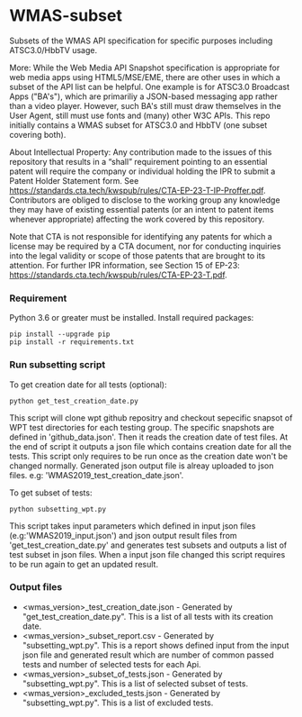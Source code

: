 # WMAS-subset
Subsets of the WMAS API specification for specific purposes including ATSC3.0/HbbTV usage. 

More: 
While the Web Media API Snapshot specification is appropriate for web media apps using HTML5/MSE/EME, there are other uses in which a subset of the API 
list can be helpful. One example is for ATSC3.0 Broadcast Apps ("BA's"), which are primariliy a JSON-based messaging app rather than a video player. However, 
such BA's still must draw themselves in the User Agent, still must use fonts and (many) other W3C APIs. This repo initially contains a WMAS subset for ATSC3.0 
and HbbTV (one subset covering both).


About Intellectual Property:
Any contribution made to the issues of this repository that results in a “shall” requirement pointing to an essential patent will require the company or individual 
holding the IPR to submit a Patent Holder Statement form. See https://standards.cta.tech/kwspub/rules/CTA-EP-23-T-IP-Proffer.pdf. Contributors are obliged to disclose to 
the working group any knowledge they may have of existing essential patents (or an intent to patent items whenever appropriate) affecting the work covered by this 
repository.

Note that CTA is not responsible for identifying any patents for which a license may be required by a CTA document, nor for conducting inquiries into the legal validity 
or scope of those patents that are brought to its attention. For further IPR information, see Section 15 of EP-23: 
https://standards.cta.tech/kwspub/rules/CTA-EP-23-T.pdf.

### Requirement

Python 3.6 or greater must be installed.
Install required packages:

```shell
pip install --upgrade pip
pip install -r requirements.txt
```

### Run subsetting script

To get creation date for all tests (optional):

```shell
python get_test_creation_date.py
```

This script will clone wpt github repositry and checkout sepecific snapsot of WPT test directories for each testing group. The specific snapshots are defined in 'github_data.json'. Then it reads the creation date of test files.
At the end of script it outputs a json file which contains creation date for all the tests.
This script only requires to be run once as the creation date won't be changed normally. Generated json output file is alreay uploaded to json files. 
e.g: 'WMAS2019_test_creation_date.json'.

To get subset of tests:

```shell
python subsetting_wpt.py
```

This script takes input parameters which defined in input json files (e.g:'WMAS2019_input.json') and json output result files from 'get_test_creation_date.py' and generates test subsets and outputs a list of test subset in json files. When a input json file changed this script requires to be run again to get an updated result.

### Output files
* <wmas_version>_test_creation_date.json - Generated by "get_test_creation_date.py". This is a list of all tests with its creation date.
* <wmas_version>_subset_report.csv - Generated by "subsetting_wpt.py". This is a report shows defined input from the input json file and generated result which are number of common passed tests and number of selected tests for each Api.
* <wmas_version>_subset_of_tests.json - Generated by "subsetting_wpt.py". This is a list of selected subset of tests.
* <wmas_version>_excluded_tests.json - Generated by "subsetting_wpt.py". This is a list of excluded tests.
